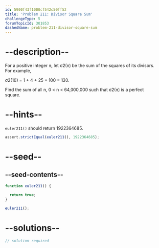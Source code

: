 ```yaml
---
id: 5900f43f1000cf542c50ff52
title: 'Problem 211: Divisor Square Sum'
challengeType: 5
forumTopicId: 301853
dashedName: problem-211-divisor-square-sum
---
```


# --description--

For a positive integer n, let σ2(n) be the sum of the squares of its divisors. For example,

σ2(10) = 1 + 4 + 25 + 100 = 130.

Find the sum of all n, 0 &lt; n &lt; 64,000,000 such that σ2(n) is a perfect square.

# --hints--

`euler211()` should return 1922364685.

```js
assert.strictEqual(euler211(), 1922364685);
```

# --seed--

## --seed-contents--

```js
function euler211() {

  return true;
}

euler211();
```

# --solutions--

```js
// solution required
```